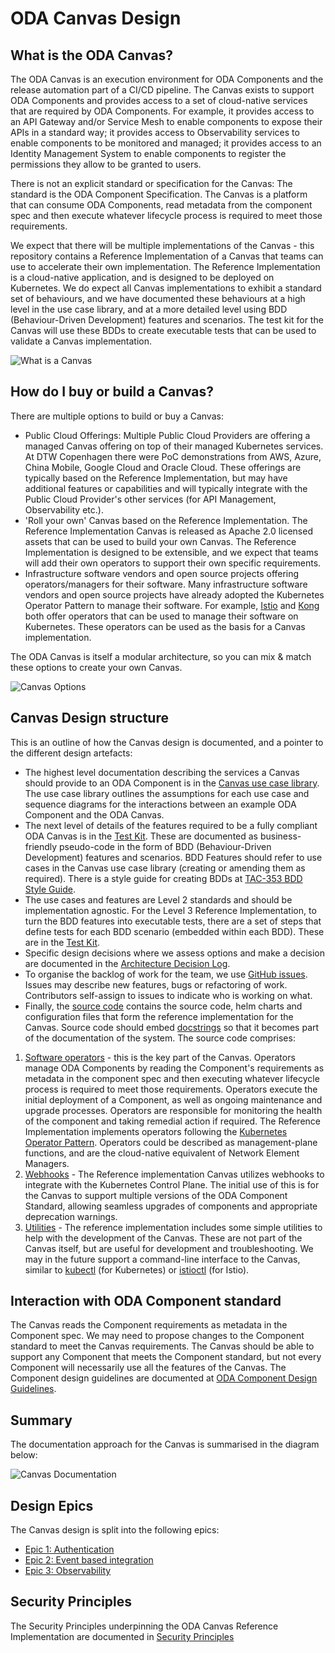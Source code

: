 # ODA Canvas Design

## What is the ODA Canvas?

The ODA Canvas is an execution environment for ODA Components and the release automation part of a CI/CD pipeline. The Canvas exists to support ODA Components and provides access to a set of cloud-native services that are required by ODA Components. For example, it provides access to an API Gateway and/or Service Mesh to enable components to expose their APIs in a standard way; it provides access to Observability services to enable components to be monitored and managed; it provides access to an Identity Management System to enable components to register the permissions they allow to be granted to users. 

There is not an explicit standard or specification for the Canvas: The standard is the ODA Component Specification. The Canvas is a platform that can consume ODA Components, read metadata from the component spec and then execute whatever lifecycle process is required to meet those requirements. 

We expect that there will be multiple implementations of the Canvas - this repository contains a Reference Implementation of a Canvas that teams can use to accelerate their own implementation. The Reference Implementation is a cloud-native application, and is designed to be deployed on Kubernetes. We do expect all Canvas implementations to exhibit a standard set of behaviours, and we have documented these behaviours at a high level in the use case library, and at a more detailed level using BDD (Behaviour-Driven Development) features and scenarios. The test kit for the Canvas will use these BDDs to create executable tests that can be used to validate a Canvas implementation.

![What is a Canvas](What-is-a-Canvas.png)

## How do I buy or build a Canvas?

There are multiple options to build or buy a Canvas:

* Public Cloud Offerings: Multiple Public Cloud Providers are offering a managed Canvas offering on top of their managed Kubernetes services. At DTW Copenhagen there were PoC demonstrations from AWS, Azure, China Mobile, Google Cloud and Oracle Cloud. These offerings are typically based on the Reference Implementation, but may have additional features or capabilities and will typically integrate with the Public Cloud Provider's other services (for API Management, Observability etc.).
* 'Roll your own' Canvas based on the Reference Implementation. The Reference Implementation Canvas is released as Apache 2.0 licensed assets that can be used to build your own Canvas. The Reference Implementation is designed to be extensible, and we expect that teams will add their own operators to support their own specific requirements. 
* Infrastructure software vendors and open source projects offering operators/managers for their software. Many infrastructure software vendors and open source projects have already adopted the Kubernetes Operator Pattern to manage their software. For example, [Istio](https://istio.io/latest/docs/setup/install/operator/) and [Kong](https://docs.konghq.com/kubernetes-ingress-controller/2.0.x/deployment/kubernetes-operator/) both offer operators that can be used to manage their software on Kubernetes. These operators can be used as the basis for a Canvas implementation.

The ODA Canvas is itself a modular architecture, so you can mix & match these options to create your own Canvas. 

![Canvas Options](How-do-I-build-or-buy-a-Canvas.png)

## Canvas Design structure

This is an outline of how the Canvas design is documented, and a pointer to the different design artefacts:
* The highest level documentation describing the services a Canvas should provide to an ODA Component is in the [Canvas use case library](usecase-library/README.md). The use case library outlines the assumptions for each use case and sequence diagrams for the interactions between an example ODA Component and the ODA Canvas.
* The next level of details of the features required to be a fully compliant ODA Canvas is in the [Test Kit](feature-definition-and-test-kit/README.md). These are documented as business-friendly pseudo-code in the form of BDD (Behaviour-Driven Development) features and scenarios. BDD Features should refer to use cases in the Canvas use case library (creating or amending them as required). There is a style guide for creating BDDs at [TAC-353 BDD Style Guide](https://projects.tmforum.org/jira/browse/TAC-353).
* The use cases and features are Level 2 standards and should be implementation agnostic. For the Level 3 Reference Implementation, to turn the BDD features into executable tests, there are a set of steps that define tests for each BDD scenario (embedded within each BDD). These are in the [Test Kit](feature-definition-and-test-kit/README.md).
* Specific design decisions where we assess options and make a decision are documented in the [Architecture Decision Log](https://github.com/tmforum-oda/oda-ca-docs/tree/master/Decision-Log/README.md).
* To organise the backlog of work for the team, we use [GitHub issues](https://github.com/tmforum-oda/oda-canvas/issues). Issues may describe new features, bugs or refactoring of work. Contributors self-assign to issues to indicate who is working on what. 
* Finally, the [source code](source/README.md) contains the source code, helm charts and configuration files that form the reference implementation for the Canvas. Source code should embed [docstrings](https://en.wikipedia.org/wiki/Docstring) so that it becomes part of the documentation of the system. The source code comprises:
1. [Software operators](source/operators/README.md) - this is the key part of the Canvas. Operators manage ODA Components by reading the Component's requirements as metadata in the component spec and then executing whatever lifecycle process is required to meet those requirements. Operators execute the initial deployment of a Component, as well as ongoing maintenance and upgrade processes. Operators are responsible for monitoring the health of the component and taking remedial action if required. The Reference Implementation implements operators following the [Kubernetes Operator Pattern](https://kubernetes.io/docs/concepts/extend-kubernetes/operator/). Operators could be described as management-plane functions, and are the cloud-native equivalent of Network Element Managers.
2. [Webhooks](source/webhooks/README.md) - The Reference implementation Canvas utilizes webhooks to integrate with the Kubernetes Control Plane. The initial use of this is for the Canvas to support multiple versions of the ODA Component Standard, allowing seamless upgrades of components and appropriate deprecation warnings.
3. [Utilities](source/utilities/README.md) - The reference implementation includes some simple utilities to help with the development of the Canvas. These are not part of the Canvas itself, but are useful for development and troubleshooting. We may in the future support a command-line interface to the Canvas, similar to [kubectl](https://kubernetes.io/docs/reference/kubectl/) (for Kubernetes) or [istioctl](https://istio.io/latest/docs/ops/diagnostic-tools/istioctl/) (for Istio).

## Interaction with ODA Component standard

The Canvas reads the Component requirements as metadata in the Component spec. We may need to propose changes to the Component standard to meet the Canvas requirements. The Canvas should be able to support any Component that meets the Component standard, but not every Component will necessarily use all the features of the Canvas. The Component design guidelines are documented at [ODA Component Design Guidelines](https://github.com/tmforum-oda/oda-ca-docs/blob/master/ODAComponentDesignGuidelines.md).

## Summary

The documentation approach for the Canvas is summarised in the diagram below:

![Canvas Documentation](CanvasDocumentation.png)

## Design Epics

The Canvas design is split into the following epics:

* [Epic 1: Authentication](Authentication-design.md)
* [Epic 2: Event based integration](Event-based-integration-design.md)
* [Epic 3: Observability](Observability-design.md)

## Security Principles

The Security Principles underpinning the ODA Canvas Reference Implementation are documented in [Security Principles](./SecurityPrinciples.md)